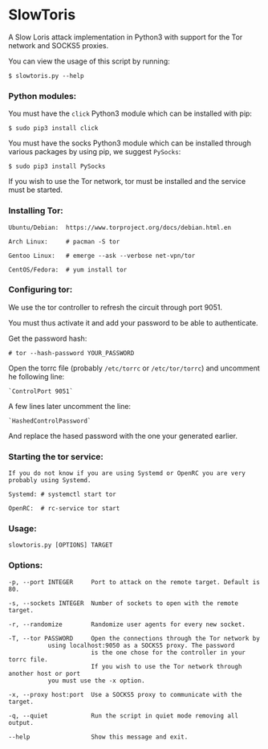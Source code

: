# SlowToris

A Slow Loris attack implementation in Python3 with support for the Tor network and SOCKS5 proxies.

You can view the usage of this script by running:

    $ slowtoris.py --help

### Python modules:

You must have the `click` Python3 module which can be installed with pip:

    $ sudo pip3 install click

You must have the socks Python3 module which can be installed through
various packages by using pip, we suggest `PySocks`:

    $ sudo pip3 install PySocks

If you wish to use the Tor network, tor must be installed and the service
must be started.

### Installing Tor:

    Ubuntu/Debian:  https://www.torproject.org/docs/debian.html.en

    Arch Linux:     # pacman -S tor

    Gentoo Linux:   # emerge --ask --verbose net-vpn/tor

    CentOS/Fedora:  # yum install tor

### Configuring tor:

We use the tor controller to refresh the circuit through port 9051.

You must thus activate it and add your password to be able to authenticate.

Get the password hash:

    # tor --hash-password YOUR_PASSWORD
    
Open the torrc file (probably `/etc/torrc` or `/etc/tor/torrc`) and uncomment
he following line:
    
    `ControlPort 9051`

A few lines later uncomment the line:

    `HashedControlPassword` 

And replace the hased password with the one your generated earlier.

### Starting the tor service:

    If you do not know if you are using Systemd or OpenRC you are very
    probably using Systemd.

    Systemd: # systemctl start tor

    OpenRC:  # rc-service tor start

### Usage:

    slowtoris.py [OPTIONS] TARGET

### Options:

    -p, --port INTEGER     Port to attack on the remote target. Default is 80.

    -s, --sockets INTEGER  Number of sockets to open with the remote target.

    -r, --randomize        Randomize user agents for every new socket.

    -T, --tor PASSWORD     Open the connections through the Tor network by
			   using localhost:9050 as a SOCKS5 proxy. The password
                           is the one chose for the controller in your torrc file.
                           If you wish to use the Tor network through another host or port
			   you must use the -x option.

    -x, --proxy host:port  Use a SOCKS5 proxy to communicate with the target.

    -q, --quiet            Run the script in quiet mode removing all output.

    --help                 Show this message and exit.
